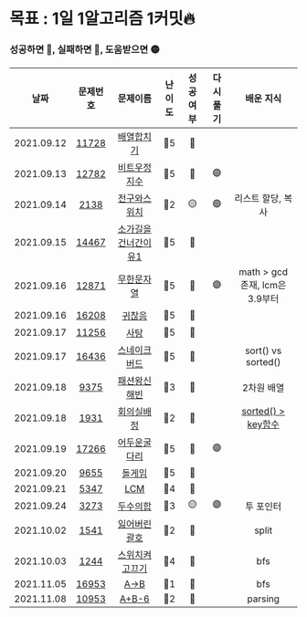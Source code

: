 # 목표 : 1일 1알고리즘 1커밋🔥

### 성공하면 🔵, 실패하면 🔴, 도움받으면 🟡

|    날짜    |                    문제번호                    |                           문제이름                           | 난이도 | 성공여부 | 다시풀기 |                               배운 지식                               |
| :--------: | :--------------------------------------------: | :----------------------------------------------------------: | :----: | :------: | :------: | :-------------------------------------------------------------------: |
| 2021.09.12 | [11728](https://www.acmicpc.net/problem/11728) |     [배열합치기](https://www.acmicpc.net/problem/11728)      |  🥈5   |    🔵    |          |                                                                       |
| 2021.09.13 | [12782](https://www.acmicpc.net/problem/12782) |    [비트우정지수](https://www.acmicpc.net/problem/12782)     |  🥈5   |    🔵    |    🟣    |                                                                       |
| 2021.09.14 |  [2138](https://www.acmicpc.net/problem/2138)  |     [전구와스위치](https://www.acmicpc.net/problem/2138)     |  🥈2   |    🟡    |    🟣    |                           리스트 할당, 복사                           |
| 2021.09.15 | [14467](https://www.acmicpc.net/problem/14467) | [소가길을건너간이유1](https://www.acmicpc.net/problem/14467) |  🥈5   |    🔵    |          |                                                                       |
| 2021.09.16 | [12871](https://www.acmicpc.net/problem/12871) |     [무한문자열](https://www.acmicpc.net/problem/12871)      |  🥈5   |    🔵    |    🟣    |                    math > gcd 존재, lcm은 3.9부터                     |
| 2021.09.16 | [16208](https://www.acmicpc.net/problem/16208) |       [귀찮음](https://www.acmicpc.net/problem/16208)        |  🥈5   |    🔵    |          |                                                                       |
| 2021.09.17 | [11256](https://www.acmicpc.net/problem/11256) |        [사탕](https://www.acmicpc.net/problem/11256)         |  🥈5   |    🔵    |          |                                                                       |
| 2021.09.17 | [16436](https://www.acmicpc.net/problem/16436) |    [스네이크버드](https://www.acmicpc.net/problem/16436)     |  🥈5   |    🔵    |          |                          sort() vs sorted()                           |
| 2021.09.18 |  [9375](https://www.acmicpc.net/problem/9375)  |     [패션왕신해빈](https://www.acmicpc.net/problem/9375)     |  🥈3   |    🔵    |          |                              2차원 배열                               |
| 2021.09.18 |  [1931](https://www.acmicpc.net/problem/1931)  |      [회의실배정](https://www.acmicpc.net/problem/1931)      |  🥈2   |    🔵    |          | [sorted() > key함수](https://docs.python.org/ko/3/howto/sorting.html) |
| 2021.09.19 | [17266](https://www.acmicpc.net/problem/17266) |    [어두운굴다리](https://www.acmicpc.net/problem/17266)     |  🥈5   |    🔵    |    🟣    |                                                                       |
| 2021.09.20 |  [9655](https://www.acmicpc.net/problem/9655)  |        [돌게임](https://www.acmicpc.net/problem/9655)        |  🥈5   |    🔵    |          |                                                                       |
| 2021.09.21 |  [5347](https://www.acmicpc.net/problem/5347)  |         [LCM](https://www.acmicpc.net/problem/5347)          |  🥈4   |    🔵    |          |                                                                       |
| 2021.09.24 |  [3273](https://www.acmicpc.net/problem/3273)  |       [두수의합](https://www.acmicpc.net/problem/3273)       |  🥈3   |    🟡    |    🟣    |                               투 포인터                               |
| 2021.10.02 |  [1541](https://www.acmicpc.net/problem/1541)  |     [잃어버린괄호](https://www.acmicpc.net/problem/1541)     |  🥈2   |    🔵    |          |                                 split                                 |
| 2021.10.03 |  [1244](https://www.acmicpc.net/problem/1244)  |    [스위치켜고끄기](https://www.acmicpc.net/problem/1244)    |  🥈4   |    🔵    |          |                                  bfs                                  |
| 2021.11.05 | [16953](https://www.acmicpc.net/problem/16953) |        [A->B](https://www.acmicpc.net/problem/16953)         |  🥈1   |    🔵    |          |                                  bfs                                  |
| 2021.11.08 | [10953](https://www.acmicpc.net/problem/10953) |        [A+B-6](https://www.acmicpc.net/problem/10953)        |  🥉2   |    🔵    |          |                                parsing                                |
